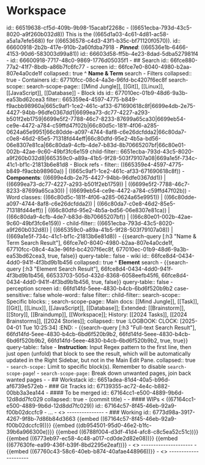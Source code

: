 # Workspace
id:: 66519638-cf5d-409b-9b98-15acabf2268c
	- ((6651ecba-793d-43c5-8020-a9f260b032d8)) This is the ((665d1a03-4c61-4d81-ac58-a5a1a7efe568)) for ((66536578-c4d3-43f1-b35c-bf71120f0570)).
	  id:: 66600918-2b2b-417e-910b-2a60fdba7918
	- ***Pinned***: ((66536e1b-6466-4153-90d6-583003d99a81))
	  id:: 66603d58-ff5b-4e23-8dad-5dba527981f4
	- id:: 66600918-7717-48c0-9869-1776d05035f1
	- ## Search
	  id:: 66fce880-77a2-41f7-8bdb-a86b7fc6fc77
		- screen
		  id:: 66fce7e0-8040-4980-b2aa-807e4a0cde1f
		  collapsed:: true
		  ^ **Name & Term** search
			- Filters
			  collapsed:: true
				- Containers
				  id:: 67710fcc-08c4-4a3e-96fd-bc4207f6ec8f
				  search-scope::
				  search-scope-page:: [[Mind Jungle]], [[Git]], [[Linux]], [[JavaScript]], [[Database]]
				- Block ids
				  id:: 677010ec-01b9-48d6-9a3b-ea53bd62cea3
				  filter:: 665359e4-4597-4775-b849-f9acbb98960a|665c9af1-1ce2-461c-af33-671690618c8f|6699e4db-2e75-4427-94bb-96dfe0367dd1|6699ea73-dc77-4227-a293-b501f2eb1759|6699e5f2-7788-46c7-8233-87699a65ca30|6699eb54-ce9e-4472-a784-c59ffd47f02b|66c80d5c-181f-4f06-a285-0624a65e9951|66c80dde-a097-4744-8af8-c6e26dcfdda2|66c80da7-c0e8-46d2-85e5-71318fd44eff|66c80dfd-95e2-4b5a-bd56-06e8307e81ca|66c80da9-4cfb-4de7-b83d-8b70665207bf|66c80e01-002b-42ae-9c60-49bf3fc6e159
				  child-filter:: 6651ecba-793d-43c5-8020-a9f260b032d8|665359c0-a89a-41b5-9f28-503f79107a08|669a1e5f-734c-41c1-bf1c-21813b6e81d8
				- Block refs
					- filter:: ((665359e4-4597-4775-b849-f9acbb98960a)) | ((665c9af1-1ce2-461c-af33-671690618c8f))
						- **Components**: ((6699e4db-2e75-4427-94bb-96dfe0367dd1)) | ((6699ea73-dc77-4227-a293-b501f2eb1759)) | ((6699e5f2-7788-46c7-8233-87699a65ca30)) | ((6699eb54-ce9e-4472-a784-c59ffd47f02b))
						- Word classes: ((66c80d5c-181f-4f06-a285-0624a65e9951)) | ((66c80dde-a097-4744-8af8-c6e26dcfdda2)) | ((66c80da7-c0e8-46d2-85e5-71318fd44eff)) | ((66c80dfd-95e2-4b5a-bd56-06e8307e81ca)) | ((66c80da9-4cfb-4de7-b83d-8b70665207bf)) | ((66c80e01-002b-42ae-9c60-49bf3fc6e159))
					- child-filter:: ((6651ecba-793d-43c5-8020-a9f260b032d8)) | ((665359c0-a89a-41b5-9f28-503f79107a08)) | ((669a1e5f-734c-41c1-bf1c-21813b6e81d8))
			- {{search-query [:h3 "Name & Term Search Result"], 66fce7e0-8040-4980-b2aa-807e4a0cde1f, 67710fcc-08c4-4a3e-96fd-bc4207f6ec8f, 677010ec-01b9-48d6-9a3b-ea53bd62cea3, true, false}}
			  query-table:: false
		- wiki
		  id:: 66fce8d4-0434-4dd0-941f-4f3bd9b1b456
		  collapsed:: true
		  ^ **Element** search
			- {{search-query [:h3 "Element Search Result"], 66fce8d4-0434-4dd0-941f-4f3bd9b1b456, 66533703-505d-432d-8368-6058eefb45f6, 66fce8d4-0434-4dd0-941f-4f3bd9b1b456, true, false}}
			  query-table:: false
		- perception screen
		  id:: 66fd14fd-5eee-4830-b4cb-6bd6f520b9b2
		  case-sensitive:: false
		  whole-word:: false
		  filter::
		  child-filter::
		  search-scope:: Specific blocks: ;
		  search-scope-page:: Main docs: [[Mind Jungle]], [[Task]], [[Git]], [[Linux]], [[JavaScript]], [[Database]]; Extended: [[Brainstorm]], [[Story]], [[Braindump]], [[Workspace]];  History: [[2024 Tasks]], [[2024 Brainstorms]], [[2024 Stories]];
		  collapsed:: true
		  :LOGBOOK:
		  CLOCK: [2025-04-01 Tue 10:25:34]
		  :END:
			- {{search-query [:h3 "Full-text Search Result"], 66fd14fd-5eee-4830-b4cb-6bd6f520b9b2, 66fd14fd-5eee-4830-b4cb-6bd6f520b9b2, 66fd14fd-5eee-4830-b4cb-6bd6f520b9b2, true, true}}
			  query-table:: false
		- **Instruction**: Input Regex pattern to the first line, then just open (unfold) that block to see the result, which will be automatically updated in the Right Sidebar, but not in the Main Edit Pane.
		  collapsed:: true
			- `search-scope:` Limit to specific block(s). Remember to disable `search-scope-page`!
			- `search-scope-page:` Break down unwanted pages, join back wanted pages
	-
	- ## Workstack
	  id:: 6651adea-81d4-40a5-b96d-af6739e572eb
		- ### Git Tracks
		  id:: 67139355-ac72-4e4c-b882-00bb3a3ea144
			- #### To be merged
			  id:: 67164cc1-e500-4889-9b6d-12d8dd7fc029
			  collapsed:: true
				- (commit title)
				-
			- #### WIPs < ((67164cc1-e500-4889-9b6d-12d8dd7fc029))
			  id:: 67164c57-8f45-46eb-92a9-f00b02dccfc9
				- ...
			- <<End Tracks>>
			  ---------------
		- ### Working
		  id:: 6773d98a-3917-4267-9f8b-7d86b84d3663
		  {{embed ((67164c57-8f45-46eb-92a9-f00b02dccfc9))}}
		  {{embed ((db954501-95d0-46e2-b1fc-39b6a966300e))}}
		  {{embed ((6788f004-d3df-41d4-afc8-c8c5ea52c51c))}}
		  {{embed ((6773eb97-ec58-4c48-a017-cd0de2d82e08))}}
		  {{embed ((677630fe-ea99-436f-b39f-8bd2295e2eaf))}}
		- <<End Workstack>>
		  ---------------------
	- {{embed ((67760c43-58c6-40eb-b874-40afae448966))}}
	- <<End Workspace>> 
	  ---------------------